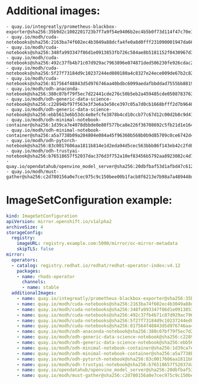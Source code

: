 # Additional images:
    - quay.io/integreatly/prometheus-blackbox-exporter@sha256:35b9d2c1002201723b7f7a9f54e9406b2ec4b5b0f73d114f47c70e15956103b5
    - quay.io/modh/cuda-notebooks@sha256:2163ba74f602ec4b3049a88dcfa4fe0a8d0fff231090001947da66ef8e75ab9a
    - quay.io/modh/cuda-notebooks@sha256:348fa993347f86d1e0913853fb726c584ae8b5181152f0430967d380d68d804f
    - quay.io/modh/cuda-notebooks@sha256:492c37fb4b71c07d929ac7963896e074871ded506230fe926cdac21eb1ab9db8
    - quay.io/modh/cuda-notebooks@sha256:5f27f73184d9c10237244ed080180a4c8327e24ece009de67b2c82cc68cd6ae6
    - quay.io/modh/cuda-notebooks@sha256:817564f48843d5d976746aa40bdbc6099aedafbbddad7555bb88194834bc8712
    - quay.io/modh/odh-anaconda-notebook@sha256:380c07bf79f5ec7d22441cde276c50b5eb2a459485cde05087837639a566ae3d
    - quay.io/modh/odh-generic-data-science-notebook@sha256:c22894bf97f563e3f3e6a3e50ce397c05a7d0cb1668bfff2d7b96400cbb42dc6
    - quay.io/modh/odh-generic-data-science-notebook@sha256:ebb5613e6b53dc4e8efcfe3878b4cd10ccb77c67d12c00d2b8c9d41aeffd7df5
    - quay.io/modh/odh-minimal-notebook-container@sha256:1d39ca7e4078dbbde0e80f577bca8e226f36708692c5fb21d1e164028351e57f
    - quay.io/modh/odh-minimal-notebook-container@sha256:a5a7738b09a204804e084a45f96360b568b0b9d85709c0ce6742d440ff917183
    - quay.io/modh/odh-pytorch-notebook@sha256:83c0017606aa1811b814e1d2eda94d5cec563bbb86f143eb42c2fd01c2a6faa5
    - quay.io/modh/odh-trustyai-notebook@sha256:b76518657f52037dac376d3f752a10ef83456b5792aa8923082c4d7ac1690dd3
    - quay.io/opendatahub/openvino_model_server@sha256:20dbfbaf53d1afbd47c612d953984238cb0e207972ed544a5ea662c2404f276d
    - quay.io/modh/must-gather@sha256:c2d780156a0e7cec975c9c150bee00b1facb8f6213e7b98a7a489448d76dfd94

# ImageSetConfiguration example:
```yaml
kind: ImageSetConfiguration
apiVersion: mirror.openshift.io/v1alpha2
archiveSize: 4
storageConfig:
  registry: 
    imageURL: registry.example.com:5000/mirror/oc-mirror-metadata
    skipTLS: false                       
mirror:
  operators:
  - catalog: registry.redhat.io/redhat/redhat-operator-index:v4.12
    packages:
    - name: rhods-operator
      channels:
      - name: stable
  additionalImages:   
    - name: quay.io/integreatly/prometheus-blackbox-exporter@sha256:35b9d2c1002201723b7f7a9f54e9406b2ec4b5b0f73d114f47c70e15956103b5
    - name: quay.io/modh/cuda-notebooks@sha256:2163ba74f602ec4b3049a88dcfa4fe0a8d0fff231090001947da66ef8e75ab9a
    - name: quay.io/modh/cuda-notebooks@sha256:348fa993347f86d1e0913853fb726c584ae8b5181152f0430967d380d68d804f
    - name: quay.io/modh/cuda-notebooks@sha256:492c37fb4b71c07d929ac7963896e074871ded506230fe926cdac21eb1ab9db8
    - name: quay.io/modh/cuda-notebooks@sha256:5f27f73184d9c10237244ed080180a4c8327e24ece009de67b2c82cc68cd6ae6
    - name: quay.io/modh/cuda-notebooks@sha256:817564f48843d5d976746aa40bdbc6099aedafbbddad7555bb88194834bc8712
    - name: quay.io/modh/odh-anaconda-notebook@sha256:380c07bf79f5ec7d22441cde276c50b5eb2a459485cde05087837639a566ae3d
    - name: quay.io/modh/odh-generic-data-science-notebook@sha256:c22894bf97f563e3f3e6a3e50ce397c05a7d0cb1668bfff2d7b96400cbb42dc6
    - name: quay.io/modh/odh-generic-data-science-notebook@sha256:ebb5613e6b53dc4e8efcfe3878b4cd10ccb77c67d12c00d2b8c9d41aeffd7df5
    - name: quay.io/modh/odh-minimal-notebook-container@sha256:1d39ca7e4078dbbde0e80f577bca8e226f36708692c5fb21d1e164028351e57f
    - name: quay.io/modh/odh-minimal-notebook-container@sha256:a5a7738b09a204804e084a45f96360b568b0b9d85709c0ce6742d440ff917183
    - name: quay.io/modh/odh-pytorch-notebook@sha256:83c0017606aa1811b814e1d2eda94d5cec563bbb86f143eb42c2fd01c2a6faa5
    - name: quay.io/modh/odh-trustyai-notebook@sha256:b76518657f52037dac376d3f752a10ef83456b5792aa8923082c4d7ac1690dd3
    - name: quay.io/opendatahub/openvino_model_server@sha256:20dbfbaf53d1afbd47c612d953984238cb0e207972ed544a5ea662c2404f276d
    - name: quay.io/modh/must-gather@sha256:c2d780156a0e7cec975c9c150bee00b1facb8f6213e7b98a7a489448d76dfd94
```
